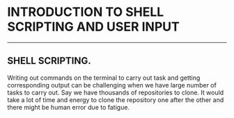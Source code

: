 # INTRODUCTION TO SHELL SCRIPTING AND USER INPUT
---
## SHELL SCRIPTING.

Writing out commands on the terminal to carry out task and getting corresponding output can be challenging when we have
large number of tasks to carry out. Say we have thousands of repositories to clone. It would take a lot of time and 
energy to clone the repository one after the other and there might be human error due to fatigue.
